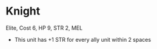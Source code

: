 # Knight
Elite, Cost 6, HP 9, STR 2, MEL

* This unit has +1 STR for every ally unit within 2 spaces

